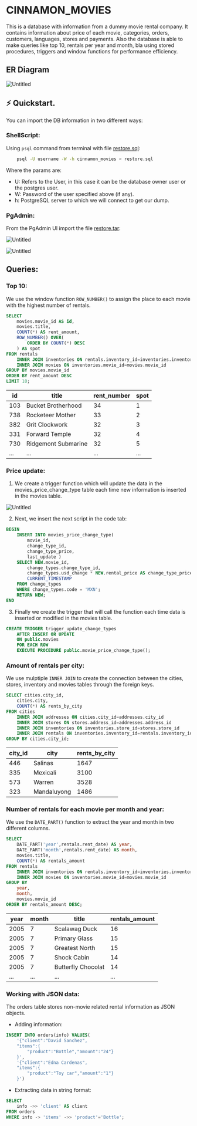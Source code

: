 # CINNAMON_MOVIES
This is a database with information from a dummy movie rental company. It contains information about price of each movie, categories, orders, customers, languages, stores and payments. Also the database is able to make queries like top 10, rentals per year and month, bla using stored procedures, triggers and window functions for performance efficiency.

## ER Diagram
![Untitled](images/DIAGRAM.png)

## **⚡️ Quickstart.**
You can import the DB information in two different ways:

### ShellScript:
Using `psql` command from terminal with file [restore.sql](backup/restore.sql):
    
```bash
    psql -U username -W -h cinnamon_movies < restore.sql
```
Where the params are:
- U: Refers to the User, in this case it can be the database owner user or the postgres user.
- W: Password of the user specified above (if any).
- h: PostgreSQL server to which we will connect to get our dump.

### PgAdmin: 
From the PgAdmin UI import the file [restore.tar](backup/restore.tar):
    
![Untitled](images/Untitled.png)
    
![Untitled](images/Untitled%201.png)

## Queries:

### Top 10:
We use the window function `ROW_NUMBER()` to assign the place to each movie with the highest number of rentals.
```sql
SELECT
    movies.movie_id AS id,
    movies.title,
    COUNT(*) AS rent_amount,
    ROW_NUMBER() OVER(
        ORDER BY COUNT(*) DESC
    ) AS spot
FROM rentals
    INNER JOIN inventories ON rentals.inventory_id=inventories.inventory_id
    INNER JOIN movies ON inventories.movie_id=movies.movie_id
GROUP BY movies.movie_id
ORDER BY rent_amount DESC
LIMIT 10;
```
|id |title                        |rent_number|spot                                         |
|---|-----------------------------|-----------|---------------------------------------------|
|103|Bucket Brotherhood           |34         |1                                            |
|738|Rocketeer Mother             |33         |2                                            |
|382|Grit Clockwork               |32         |3                                            |
|331|Forward Temple               |32         |4                                            |
|730|Ridgemont Submarine          |32         |5                                            |
|...|...               |...         |...                                            |

### Price update:
1. We create a trigger function which will update the data in the movies_price_change_type table each time new information is inserted in the movies table.

![Untitled](images/Untitled%202.PNG)

2. Next, we insert the next script in the code tab:
```sql
BEGIN
	INSERT INTO movies_price_change_type(
        movie_id,
        change_type_id,
        change_type_price,
        last_update )
	SELECT NEW.movie_id,
		change_types.change_type_id,
		change_types.usd_change * NEW.rental_price AS change_type_price,
		CURRENT_TIMESTAMP
	FROM change_types
	WHERE change_types.code = 'MXN';
	RETURN NEW;
END
```
3. Finally we create the trigger that will call the function each time data is inserted or modified in the movies table.
```sql
CREATE TRIGGER trigger_update_change_types
    AFTER INSERT OR UPDATE
    ON public.movies
    FOR EACH ROW
    EXECUTE PROCEDURE public.movie_price_change_type();
```

### Amount of rentals per city:
We use mulptiple `INNER JOIN` to create the connection between the cities, stores, inventory and movies tables through the foreign keys.
```sql
SELECT cities.city_id,
    cities.city,
    COUNT(*) AS rents_by_city
FROM cities
    INNER JOIN addresses ON cities.city_id=addresses.city_id
    INNER JOIN stores ON stores.address_id=addresses.address_id
    INNER JOIN inventories ON inventories.store_id=stores.store_id
    INNER JOIN rentals ON inventories.inventory_id=rentals.inventory_id
GROUP BY cities.city_id;
```
|city_id|city                         |rents_by_city|
|-------|-----------------------------|-------------|
|446    |Salinas                      |1647         |
|335    |Mexicali                     |3100         |
|573    |Warren                       |3528         |
|323    |Mandaluyong                  |1486         |

### Number of rentals for each movie per month and year:
We use the `DATE_PART()` function to extract the year and month in two different columns.
```sql
SELECT 
    DATE_PART('year',rentals.rent_date) AS year,
    DATE_PART('month',rentals.rent_date) AS month,
    movies.title,
    COUNT(*) AS rentals_amount
FROM rentals
    INNER JOIN inventories ON rentals.inventory_id=inventories.inventory_id
    INNER JOIN movies ON inventories.movie_id=movies.movie_id
GROUP BY
    year,
    month,
    movies.movie_id
ORDER BY rentals_amount DESC;
```
|year|month                    |title |rentals_amount|
|--------|-----------------------------|------|--------------|
|2005    |7                            |Scalawag Duck|16            |
|2005    |7                            |Primary Glass|15            |
|2005    |7                            |Greatest North|15            |
|2005    |7                            |Shock Cabin|14            |
|2005    |7                            |Butterfly Chocolat|14            |
|...    |...                            |...|...           |

### Working with JSON data:
The orders table stores non-movie related rental information as JSON objects.
- Adding information:
```sql
INSERT INTO orders(info) VALUES(
    '{"client":"David Sanchez",
    "items":{
        "product":"Bottle","amount":"24"}
    }',
    '{"client":"Edna Cardenas",
    "items":{
        "product":"Toy car","amount":"1"}
    }')
```
- Extracting data in string format:
```sql
SELECT
    info ->> 'client' AS client
FROM orders
WHERE info -> 'items' ->> 'product'='Bottle';    
```